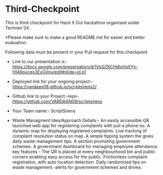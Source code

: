 # Third-Checkpoint

This is third checkpoint for Hack It Out hackathon organised under Technex'24.

*Please make sure to make a good README.md for easier and better evaluation.

Following data must be present in your Pull request for this checkpoint
- Link to our  presentation is : https://docs.google.com/presentation/d/1VsQZKCHdloVqXYy-HIA6puces3ExGVqy/edit#slide=id.p1
- Deployed link for your ongoing project:- https://vardaan08.github.io/scriptsirens2/
- Github link to your Project:-repo-https://github.com/VARDAAN08/scriptsirens

- Your Team name:- ScriptSirens
- Waste Managment
Idea/Approach Details:-
An easily accessible QR launched web app for registering complaints with just a phone no.
A dynamic map for displaying registered complaints.
Live tracking of complaint resolution status on map.
A simple tipping system the gives daily waste management tips.
A section promoting government schemes.
A government dashboard for managing employee attendance. 
 key features -
The QR is placed at every neighbourhood bin and public corners enabling easy access for the public.	
Frictionless complaint registration, with auto location detection.
Daily randomized tips on waste management.-alerts for government schemes and drives.
